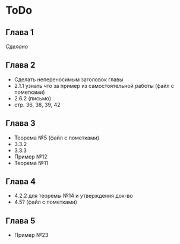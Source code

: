 # ToDo

## Глава 1

*Сделано*

## Глава 2

* Сделать непереносимым заголовок главы
* 2.1.1 узнать что за пример из самостоятельной работы (файл с пометками)
* 2.6.2 (письмо)
* стр. 36, 38, 39, 42

## Глава 3

* Теорема №5 (файл с пометками)
* 3.3.2
* 3.3.3
* Пример №12
* Теорема №11

## Глава 4

* 4.2.2 для теоремы №14 и утверждения док-во
* 4.5? (файл с пометками)

## Глава 5

* Пример №23
